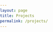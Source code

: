 ```yaml
---
layout: page
title: Projects
permalink: /projects/
---
```


<html>
<head>
    <style>
        body, html {
            margin: 0;
            padding: 0;
        }

        table.page-list {
            width: 100%;
        }

        tr.clickable-row {
            cursor: pointer;
        }

        .square-cell {
            width: 50px;
            height: 50px;
            vertical-align: top; /* Align image to the top of the cell */
        }

        .description-cell {
            /* Adjust the width of the first column cell as needed */
        }

        .logo-cell {
            text-align: center; /* Center the content horizontally */
            padding: 0; /* Remove padding */
        }

        .logo-img {
            max-width: 100%; /* Make the image occupy the whole cell width */
            max-height: 100%; /* Make the image occupy the whole cell height */
            display: block; /* Remove any potential extra spacing */
            margin: 0 auto; /* Center the image horizontally */
            border: 0; /* Remove any borders */
        }
    </style>
    <script src="https://code.jquery.com/jquery-3.6.0.min.js"></script>
    <script>
        $(document).ready(function() {
            $(".clickable-row").click(function() {
                window.location = $(this).data("href");
            });
        });
    </script>
</head>
<body>
    <div id="main" role="main">
        <div class="full">
            <div class="row">
                <table class="page-list">
                    <tr class="clickable-row" data-href="/projects/GPErks">
                        <td class="description-cell">GPErks</td>
                        <td class="logo-cell">
                            <img class="logo-img" src="/images/GPErks_logo.png" alt="Logo">
                        </td>
                    </tr>
                    <tr class="clickable-row" data-href="/projects/TheFlysLoop">
                        <td class="description-cell">The Fly's Loop</td>
                        <td class="logo-cell">
                            <img class="logo-img" src="/images/TheFlysLoop_logo.png" alt="Logo">
                        </td>
                    </tr>
                    <tr class="clickable-row" data-href="/projects/ExampleProject">
                        <td class="description-cell">Progetto 3</td>
                        <td class="logo-cell">
                            <div class="square-figure" style="background-color: #00ff00;"></div>
                        </td>
                    </tr>
                </table>
            </div>
        </div>
    </div>
</body>
</html>
